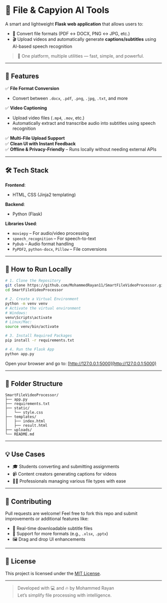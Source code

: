 # 📁 File & Capyion AI Tools

A smart and lightweight **Flask web application** that allows users to:
- 🔄 Convert file formats (PDF ↔️ DOCX, PNG ↔️ JPG, etc.)
- 🎬 Upload videos and automatically generate **captions/subtitles** using AI-based speech recognition

> 🚀 One platform, multiple utilities — fast, simple, and powerful.

---

## 🌟 Features

✅ **File Format Conversion**  
- Convert between `.docx`, `.pdf`, `.png`, `.jpg`, `.txt`, and more

✅ **Video Captioning**  
- Upload video files (`.mp4`, `.mov`, etc.)
- Automatically extract and transcribe audio into subtitles using speech recognition

✅ **Multi-File Upload Support**  
✅ **Clean UI with Instant Feedback**  
✅ **Offline & Privacy-Friendly** – Runs locally without needing external APIs

---

## 🛠️ Tech Stack

**Frontend**:
- HTML, CSS (Jinja2 templating)

**Backend**:
- Python (Flask)

**Libraries Used**:
- `moviepy` – For audio/video processing  
- `speech_recognition` – For speech-to-text  
- `PyDub` – Audio format handling  
- `PyPDF2`, `python-docx`, `Pillow` – File conversions

---

## 🚀 How to Run Locally

```bash
# 1. Clone the Repository
git clone https://github.com/MohammedRayan11/SmartFileVideoProcessor.git
cd SmartFileVideoProcessor

# 2. Create a Virtual Environment
python -m venv venv
# Activate the virtual environment
# Windows:
venv\Scripts\activate
# Linux/Mac:
source venv/bin/activate

# 3. Install Required Packages
pip install -r requirements.txt

# 4. Run the Flask App
python app.py
```

Open your browser and go to: [http://127.0.0.1:5000](http://127.0.0.1:5000)

---

## 📁 Folder Structure

```
SmartFileVideoProcessor/
├── app.py
├── requirements.txt
├── static/
│   └── style.css
├── templates/
│   ├── index.html
│   ├── result.html
├── uploads/
└── README.md
```

---

## 💡 Use Cases

- 🎓 Students converting and submitting assignments
- 📹 Content creators generating captions for videos
- 🧑‍💼 Professionals managing various file types with ease

---

## 🤝 Contributing

Pull requests are welcome! Feel free to fork this repo and submit improvements or additional features like:
- 📄 Real-time downloadable subtitle files
- 📁 Support for more formats (e.g., `.xlsx`, `.pptx`)
- 🖼️ Drag and drop UI enhancements

---

## 📄 License

This project is licensed under the [MIT License](LICENSE).

---

> Developed with 💻 and 🔥 by Mohammed Rayan  
> Let’s simplify file processing with intelligence.

